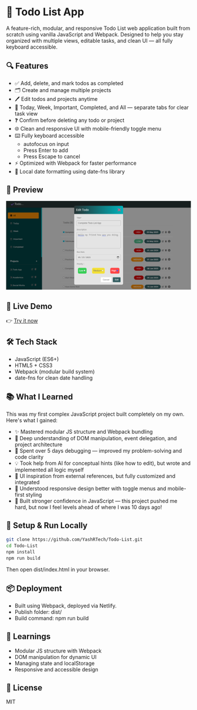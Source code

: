 # 📝 Todo List App

A feature-rich, modular, and responsive Todo List web application built from scratch using vanilla JavaScript and Webpack. Designed to help you stay organized with multiple views, editable tasks, and clean UI — all fully keyboard accessible.


## 🔍 Features

- ✅ Add, delete, and mark todos as completed
- 🗂️ Create and manage multiple projects
- 🖊️ Edit todos and projects anytime
- 📁 Today, Week, Important, Completed, and All — separate tabs for clear task view
- ❓ Confirm before deleting any todo or project
- 🌐 Clean and responsive UI with mobile-friendly toggle menu
- ⌨️ Fully keyboard accessible
    - autofocus on input
    - Press Enter to add
    - Press Escape to cancel
- ⚡ Optimized with Webpack for faster performance
- 📆 Local date formatting using date-fns library

## 📸 Preview

![Todo List Screenshot](./public/preview.png)

## 🚀 Live Demo

👉 [Try it now](https://organized-life-todo.netlify.app/)

## 🛠️ Tech Stack

- JavaScript (ES6+)
- HTML5 + CSS3
- Webpack (modular build system)
- date-fns for clean date handling


## 📚 What I Learned

This was my first complex JavaScript project built completely on my own. Here's what I gained:

- ✨ Mastered modular JS structure and Webpack bundling
- 🧠 Deep understanding of DOM manipulation, event delegation, and project architecture
- 🧪 Spent over 5 days debugging — improved my problem-solving and code clarity
- 💡 Took help from AI for conceptual hints (like how to edit), but wrote and implemented all logic myself
- 🎨 UI inspiration from external references, but fully customized and integrated
- 📱 Understood responsive design better with toggle menus and mobile-first styling
- 💪 Built stronger confidence in JavaScript — this project pushed me hard, but now I feel levels ahead of where I was 10 days ago!


## 🚧 Setup & Run Locally
```bash
git clone https://github.com/YashRTech/Todo-List.git
cd Todo-List
npm install
npm run build
```

Then open dist/index.html in your browser.

## 📦 Deployment
- Built using Webpack, deployed via Netlify.
- Publish folder: dist/
- Build command: npm run build


## 🧠 Learnings
- Modular JS structure with Webpack
- DOM manipulation for dynamic UI
- Managing state and localStorage
- Responsive and accessible design


## 📜 License
MIT
